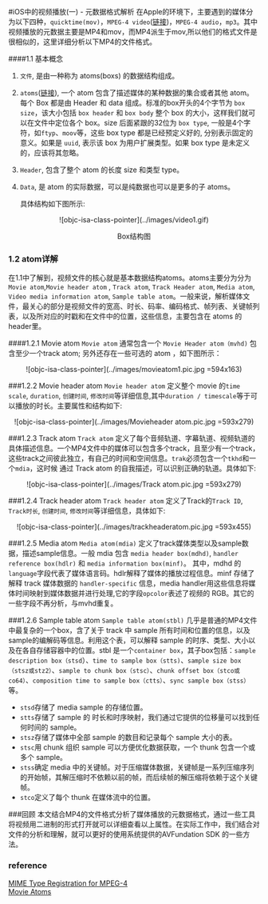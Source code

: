 #iOS中的视频播放(一) - 元数据格式解析
在Apple的环境下，主要遇到的媒体分为以下四种，`quicktime(mov)`，`MPEG-4 video`([链接](https://zh.wikipedia.org/wiki/MP4))，`MPEG-4 audio`，`mp3`。其中视频播放的元数据主要是MP4和mov，而MP4派生于mov,所以他们的格式文件是很相似的，这里详细分析以下MP4的文件格式。

####1.1 基本概念
1. `文件`, 是由一种称为 atoms(boxs) 的数据结构组成。
2. `atoms`([链接](http://mp4ra.org/atoms.html)), 一个 atom 包含了描述媒体的某种数据的集合或者其他 atom。每个 Box 都是由 Header 和 data 组成。标准的box开头的4个字节为 `box size`，该大小包括 `box header` 和 `box body` 整个 box 的大小，这样我们就可以在文件中定位各个 box。size 后面紧跟的32位为 `box type`, 一般是4个字符，如`ftyp`、`moov`等，这些 box type 都是已经预定义好的, 分别表示固定的意义。如果是 `uuid`, 表示该 box 为用户扩展类型。如果 box type 是未定义的，应该将其忽略。
3. `Header`, 包含了整个 atom 的长度 size 和类型 type。
4. `Data`, 是 atom 的实际数据，可以是纯数据也可以是更多的子 atoms。

	具体结构如下图所示:
<p align='center'>
![objc-isa-class-pointer](../images/video1.gif)
<p align='center'>
Box结构图

### 1.2 atom详解
在1.1中了解到，视频文件的核心就是基本数据结构atoms。atoms主要分为分为 `Movie atom`,`Movie header atom` , `Track atom`, `Track Header atom`, `Media atom`,  `Video media information atom`, `Sample table atom`。一般来说，解析媒体文件，最关心的部分是视频文件的宽高、时长、码率、编码格式、帧列表、关键帧列表，以及所对应的时戳和在文件中的位置，这些信息，主要包含在 atoms 的header里。

####1.2.1 Movie atom
`Movie atom` 通常包含一个 `Movie Header atom（mvhd)` 包含至少一个track atom; 另外还存在一些可选的 atom ，如下图所示：
<p align='center'>
![objc-isa-class-pointer](../images/movieatom1.pic.jpg =594x163)

###1.2.2 Movie header atom
`Movie header atom` 定义整个 movie 的`time scale`, `duration`, `创建时间`, `修改时间`等详细信息,其中`duration / timescale`等于可以播放的时长。主要属性和结构如下:
<p align='center'>
![objc-isa-class-pointer](../images/Movieheader atom.pic.jpg =593x279)

###1.2.3 Track atom
`Track atom` 定义了每个音频轨道、字幕轨道、视频轨道的具体描述信息。一个MP4文件中的媒体可以包含多个track，且至少有一个track，这些track之间彼此独立，有自己的时间和空间信息。`trak`必须包含一个`tkhd`和一个`mdia`，这时候 通过 Track atom
的自我描述，可以识别正确的轨道。具体如下:
<p align='center'>
![objc-isa-class-pointer](../images/Track atom.pic.jpg =593x279)

###1.2.4 Track header atom
`Track header atom` 定义了Track的`Track ID`, `Track时长`, `创建时间`, `修改时间`等详细信息，具体如下:
<p align='center'>
![objc-isa-class-pointer](../images/trackheaderatom.pic.jpg =593x455)

###1.2.5 Media atom
`Media atom(mdia)` 定义了track媒体类型以及sample数据，描述sample信息。一般 mdia 包含 `media header box(mdhd)`, `handler reference box(hdlr)` 和 `media information box(minf)`。
其中，mdhd 的 `language`字段代表了媒体语言码。hdlr解释了媒体的播放过程信息。minf 存储了解释 track 媒体数据的 `handler-specific` 信息，media handler用这些信息将媒体时间映射到媒体数据并进行处理,它的字段`opcolor`表述了视频的 RGB。其它的一些字段不再分析，与mvhd重复。

###1.2.6 Sample table atom
`Sample table atom(stbl)` 几乎是普通的MP4文件中最复杂的一个box，含了关于 track 中 sample 所有时间和位置的信息，以及sample的编解码等信息。利用这个表，可以解释 sample 的时序、类型、大小以及在各自存储容器中的位置。stbl 是一个`container box`，其子box包括：`sample description box（stsd`）、`time to sample box（stts)`、`sample size box（stsz或stz2）`、`sample to chunk box（stsc）`、`chunk offset box（stco或co64）`、`composition time to sample box（ctts）`、`sync sample box（stss）`等。

* `stsd`存储了 media sample 的存储位置。
* `stts`存储了 sample 的 时长和时序映射，我们通过它提供的位移量可以找到任何时间的 sample。
* `stsz`存储了媒体中全部 sample 的数目和记录每个 sample 大小的表。
* `stsc`用 chunk 组织 sample 可以方便优化数据获取，一个 thunk 包含一个或多个 sample。
* `stss`确定 media 中的关键帧。对于压缩媒体数据，关键帧是一系列压缩序列的开始帧，其解压缩时不依赖以前的帧，而后续帧的解压缩将依赖于这个关键帧。
* `stco`定义了每个 thunk 在媒体流中的位置。

###回顾
本文结合MP4的文件格式分析了媒体播放的元数据格式，通过一些工具将视频用二进制的形式打开就可以详细查看以上属性。在实际工作中，我们结合对文件的分析和理解，就可以更好的使用系统提供的AVFundation SDK 的一些方法。

### reference
[MIME Type Registration for MPEG-4](https://tools.ietf.org/html/rfc4337)<br/>
[Movie Atoms](https://developer.apple.com/library/mac/documentation/QuickTime/QTFF/QTFFChap2/qtff2.html)